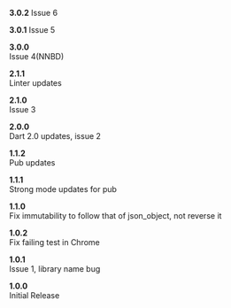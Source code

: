 **3.0.2**
Issue 6

**3.0.1**
Issue 5

**3.0.0**<br>
Issue 4(NNBD)

**2.1.1**<br>
Linter updates

**2.1.0**<br>
Issue 3

**2.0.0**<br>
Dart 2.0 updates, issue 2

**1.1.2**<br>
Pub updates

**1.1.1**<br>
Strong mode updates for pub

**1.1.0**<br>
Fix immutability to follow that of json_object, not reverse it

**1.0.2**<br>
Fix failing test in Chrome

**1.0.1**<br>
Issue 1, library name bug

**1.0.0**<br>
Initial Release